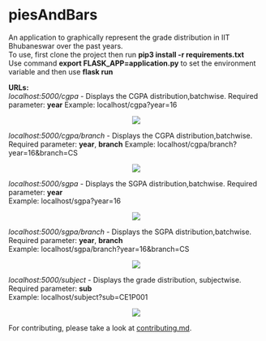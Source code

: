 # piesAndBars
An application to graphically represent the grade distribution in IIT Bhubaneswar over the past years.  
To use, first clone the project then run **pip3 install -r requirements.txt**  
Use command **export FLASK_APP=application.py** to set the environment variable and then use **flask run**  

**URLs:**</br>
*localhost:5000/cgpa* - Displays the CGPA distribution,batchwise. Required parameter: **year** 
Example: localhost/cgpa?year=16 
<p align="center"> 
<img src="https://user-images.githubusercontent.com/25523604/56133124-531c8300-5fa9-11e9-82c0-3d4279363629.png"></img>
</p>

*localhost:5000/cgpa/branch* - Displays the CGPA distribution,batchwise. Required parameter: **year**, **branch** 
Example: localhost/cgpa/branch?year=16&branch=CS</br>
<p align="center">
<img src="https://user-images.githubusercontent.com/25523604/56133646-87447380-5faa-11e9-802f-8aaed827a12c.png"></img>
</p>

*localhost:5000/sgpa* - Displays the SGPA distribution,batchwise. Required parameter: **year** </br>
Example: localhost/sgpa?year=16</br>
<p align="center">
<img src="https://user-images.githubusercontent.com/25523604/56133913-1c476c80-5fab-11e9-9669-9450dc75bd7e.png"></img>
</p>

*localhost:5000/sgpa/branch* - Displays the SGPA distribution,batchwise. Required parameter: **year**, **branch** </br>
Example: localhost/sgpa/branch?year=16&branch=CS</br>
<p align="center">
<img src="https://user-images.githubusercontent.com/25523604/56133775-e7d3b080-5faa-11e9-98da-a80104fc1ca7.png"></img>
</p>

*localhost:5000/subject* - Displays the grade distribution, subjectwise. Required parameter: **sub** </br>
Example: localhost/subject?sub=CE1P001</br>
<p align="center">
<img src="https://user-images.githubusercontent.com/25523604/56133997-4862ed80-5fab-11e9-94c5-5e36623fa6d8.png"></img>
</p>

For contributing, please take a look at <a href="https://github.com/dsciitbbs/piesAndBars/blob/master/contributing.md">contributing.md</a>.
